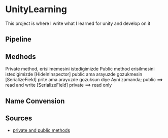 # UnityLearning
This project is where I write what I learned for unity and develop on it

## Pipeline

## Medhods

Private method,  erisilmemesini istedigimizde
Public method erisilmesini istedigimizde 
[HideInInspector] public ama arayuzde gozukmesin
[SerializeField] prite ama arayuzde gozuksun diye
Ayni zamanda; 
public ==> read and write
[SerializeField] private ==> read only
## Name Convension




## Sources
- [private and public methods](https://stackoverflow.com/questions/52906797/when-should-i-use-public-private-or-serializefield-unity-c-sharp)
